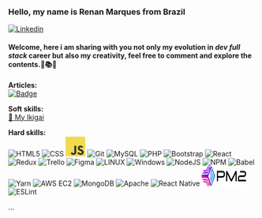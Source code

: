 ### Hello, my name is Renan Marques from Brazil

<a href="https://www.linkedin.com/in/renan-marques-dev/"><img src="https://image.flaticon.com/icons/png/512/174/174857.png" alt="Linkedin" title="Linkedin" width="40" height="40"/></a></br>

#### **Welcome**, here i am sharing with you not only my evolution in ***dev full stack*** career but also my creativity, feel free to comment and explore the contents.🎯📚🚀

**Articles:**
<br/>
<a href="https://renan04-marques.medium.com/">
![Badge](https://img.shields.io/static/v1?labelColor=black&label&message=Medium&color=black&style=flat-square&logo=Medium)<a/>  

**Soft skills:**
<br/>
<a href="https://www.linkedin.com/in/renan-marques-615882a4/detail/overlay-view/urn:li:fsd_profileTreasuryMedia:(ACoAABYyuPEBTDGZ0MPyc0np-g6KNgFZnrkuerg,1605004681721)/?lipi=urn%3Ali%3Apage%3Ad_flagship3_profile_view_base%3BwjXIcLTPSpWmODfvWkpPeA%3D%3D&licu=urn%3Ali%3Acontrol%3Ad_flagship3_profile_view_base-featured_item_detail_view" color="green">🔗 My Ikigai</a>

**Hard skills:**
</br><img src="https://www.flaticon.com/svg/static/icons/svg/226/226269.svg" alt="HTML5" title="HTML5" width="40" height="40"/> 
<img src="https://www.flaticon.com/svg/static/icons/svg/732/732190.svg" alt="CSS" title="CSS" width="40" height="40"/>
<img src="https://raw.githubusercontent.com/voodootikigod/logo.js/master/js.png" alt="JS" title="JavaScript" width="40" height="40"/>
<img src="https://upload.wikimedia.org/wikipedia/commons/thumb/3/3f/Git_icon.svg/1024px-Git_icon.svg.png" alt="Git" title="Git" width="40" height="40"/>
<img src="https://soltveit.org/wp-content/uploads/2014/02/mysql-database-logo-web.png" alt="MySQL" title="MySQL" width="40" height="40"/>
<img src="http://seeklogo.com/images/P/php-logo-ADE513E748-seeklogo.com.png" alt="PHP" title="PHP" width="40" height="40"/>
<img src="https://sdtimes.com/wp-content/uploads/2018/01/bootstrap-stack.png" alt="Bootstrap" title="Bootstrap" width="40" height="40"/>
<img src="https://cdn.freebiesupply.com/logos/large/2x/react-1-logo-svg-vector.svg" alt="React" title="React" width="40" height="40"/>
<img src="https://raw.githubusercontent.com/reduxjs/redux/master/logo/logo.png" alt="Redux" title="Redux" width="40" height="40"/>
<img src="https://a.trellocdn.com/prgb/dist/images/ios/apple-touch-icon-precomposed.8de2074e8a785dd5d498.png" alt="Trello" title="Trello" width="40" height="40"/>
<img src="https://static.figma.com/app/icon/1/favicon.png" alt="Figma" title="Figma" width="40" height="40"/>
<img src="https://www.flaticon.com/svg/static/icons/svg/226/226772.svg" alt="LINUX" title="LINUX" width="40" height="40"/>
<img src="https://seeklogo.com/images/W/windows-10-icon-logo-5BC5C69712-seeklogo.com.png" alt="Windows" title="Windows" width="40" height="40"/>
<img src="https://cdn.freebiesupply.com/logos/large/2x/nodejs-icon-logo-png-transparent.png" alt="NodeJS" title="NodeJS" width="40" height="40"/>
<img src="https://www.logolynx.com/images/logolynx/7f/7fb976a537620fed310872d533cd161c.png" alt="NPM" title="NPM" width="40" height="40"/>
<img src="https://d33wubrfki0l68.cloudfront.net/7a197cfe44548cc1a3f581152af70a3051e11671/78df8/img/babel.svg" alt="Babel" title="Babel" width="50" height="50"/>
<img src="https://i0.wp.com/sempreupdate.com.br/wp-content/uploads/2018/09/como-instalar-o-yarn-um-gerenciador-de-pacotes-npm-instale-agora-no-ubuntu-debian-e-fedora.png?fit=800%2C358&ssl=1" alt="Yarn" title="Yarn" width="80" height="40"/>
<img src="https://cdn.freebiesupply.com/logos/large/2x/aws-ec2-logo-png-transparent.png" alt="AWS EC2" title="AWS EC2" width="40" height="40"/>
<img src="http://static.tumblr.com/lbtm3t2/8PAn0kziu/mongodb-logo.png" alt="MongoDB" title="MongoDB" width="40" height="40"/>
<img src="https://www.iconattitude.com/icons/open_icon_library/apps/png/256/apache.png" alt="Apache" title="Apache" width="40" height="40"/>
<img src="https://codebrahma.com/static/react-native-248cb156cf25bd359ef4705fb4306762.png" alt="React Native" title="React Native" width="40" height="40"/>
<img src="https://raw.githubusercontent.com/Unitech/pm2/master/pres/pm2-v4.png" alt="PM2" title="PM2" width="90" height="40"/>
<img src="https://cdn.freebiesupply.com/logos/thumbs/2x/eslint-1-logo.png" alt="ESLint" title="ESLint" width="45" height="40"/>

...

<!--
**Soft Skills:** - habilidades interpessoais
**Hard skills:** - habilidades tecnicas
<img src="https://upload-icon.s3.us-east-2.amazonaws.com/uploads/icons/png/20167174151551942641-512.png" alt="react" width="20" height="20"/> <img src="https://upload-icon.s3.us-east-2.amazonaws.com/uploads/icons/png/19108918321553750384-512.png" alt="react-native" width="20" height="20"/> <img src="https://cdn4.iconfinder.com/data/icons/logos-and-brands/512/233_Node_Js_logo-256.png" alt="nodejs" width="20" height="20"/> <img src="https://image.flaticon.com/icons/svg/919/919826.svg" alt="css3" width="20" height="20"/>  <img src="https://image.flaticon.com/icons/svg/919/919827.svg" alt="html5" width="20" height="20"/> <img src="https://image.flaticon.com/icons/svg/226/226777.svg" alt="java" width="20" height="20"/> <img src="https://cdn1.iconfinder.com/data/icons/development-2-yellow/60/30_-Javascript-_development_coding_programming_code-512.png" alt="javascript" width="20" height="20"/> <img src="https://image.flaticon.com/icons/png/512/919/919832.png" alt="typescript" width="20" height="20"/> <img src="https://image.flaticon.com/icons/svg/2772/2772128.svg" alt="sql" width="20" height="20"/> <img src="https://upload-icon.s3.us-east-2.amazonaws.com/uploads/icons/png/16876668881551942134-512.png" alt="postgresql" width="20" height="20"/> <img src="https://upload-icon.s3.us-east-2.amazonaws.com/uploads/icons/png/19681752361536207300-512.png" alt="bootstrap" width="20" height="20"/> <img src="https://cdn4.iconfinder.com/data/icons/logos-3/512/mongodb-2-256.png" alt="mongodb" width="70" height="20"/><img src="https://image.flaticon.com/icons/svg/919/919830.svg" alt="php" width="20" height="20"/>


**Re04nan/Re04nan** is a ✨ _special_ ✨ repository because its `README.md` (this file) appears on your GitHub profile.

Here are some ideas to get you started:

- 🔭 I’m currently working on ...
- 🌱 I’m currently learning ...
- 👯 I’m looking to collaborate on ...
- 🤔 I’m looking for help with ...
- 💬 Ask me about ...
- 📫 How to reach me: ...
- 😄 Pronouns: ...
- ⚡ Fun fact: ...
-->
